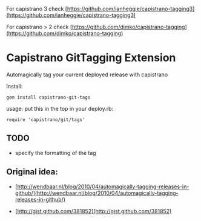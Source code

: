 For capistrano 3 check [https://github.com/ianheggie/capistrano-tagging3](https://github.com/ianheggie/capistrano-tagging3)

For capistrano > 2 check [https://github.com/dimko/capistrano-tagging](https://github.com/dimko/capistrano-tagging)

Capistrano GitTagging Extension
====

Automagically tag your current deployed release with capistrano

Install: 

    gem install capistrano-git-tags

usage: put this in the top in your deploy.rb:

    require 'capistrano/git/tags'

TODO
---

* specify the formatting of the tag

Original idea: 
---

* [http://wendbaar.nl/blog/2010/04/automagically-tagging-releases-in-github/](http://wendbaar.nl/blog/2010/04/automagically-tagging-releases-in-github/)

* [http://gist.github.com/381852](http://gist.github.com/381852)
